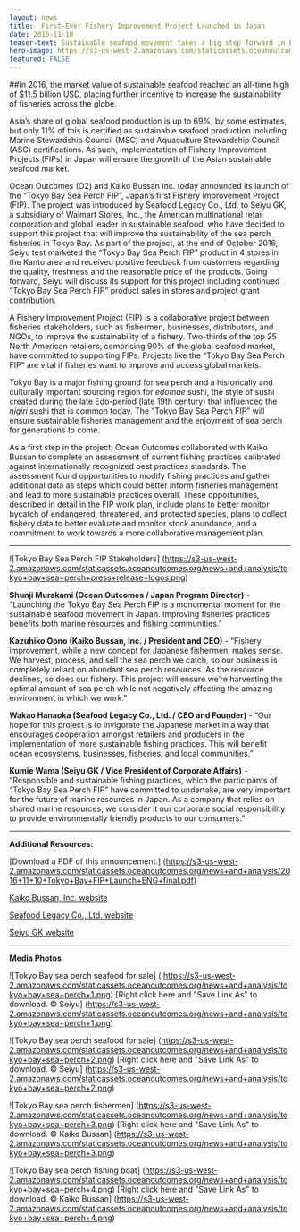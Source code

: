 ```yaml
---
layout: news
title:  First-Ever Fishery Improvement Project Launched in Japan
date: 2016-11-10
teaser-text: Sustainable seafood movement takes a big step forward in East Asia as industry, fishermen, and NGOs come together to launch the “Tokyo Bay Sea Perch FIP”, the first project of its kind in Japan.
hero-image: https://s3-us-west-2.amazonaws.com/staticassets.oceanoutcomes.org/news+and+analysis/hero+images/tokyo-bay-fip-launch-hero.jpg
featured: FALSE
---
```

##In 2016, the market value of sustainable seafood reached an all-time high of $11.5 billion USD, placing further incentive to increase the sustainability of fisheries across the globe. 

Asia’s share of global seafood production is up to 69%, by some estimates, but only 11% of this is certified as sustainable seafood production including Marine Stewardship Council (MSC) and Aquaculture Stewardship Council (ASC) certifications. As such, implementation of Fishery Improvement Projects (FIPs) in Japan will ensure the growth of the Asian sustainable seafood market.

Ocean Outcomes (O2) and Kaiko Bussan Inc. today announced its launch of the “Tokyo Bay Sea Perch FIP”, Japan’s first Fishery Improvement Project (FIP). The project was introduced by Seafood Legacy Co., Ltd. to Seiyu GK, a subsidiary of Walmart Stores, Inc., the American multinational retail corporation and global leader in sustainable seafood, who have decided to support this project that will improve the sustainability of the sea perch fisheries in Tokyo Bay. As part of the project, at the end of October 2016, Seiyu test marketed the “Tokyo Bay Sea Perch FIP” product in 4 stores in the Kanto area and received positive feedback from customers regarding the quality, freshness and the reasonable price of the products. Going forward, Seiyu will discuss its support for this project including continued “Tokyo Bay Sea Perch FIP” product sales in stores and project grant contribution.

A Fishery Improvement Project (FIP) is a collaborative project between fisheries stakeholders, such as fishermen, businesses, distributors, and NGOs, to improve the sustainability of a fishery. Two-thirds of the top 25 North American retailers, comprising 90% of the global seafood market, have committed to supporting FIPs. Projects like the “Tokyo Bay Sea Perch FIP” are vital if fisheries want to improve and access global markets. 

Tokyo Bay is a major fishing ground for sea perch and a historically and culturally important sourcing region for *edomae* sushi, the style of sushi created during the late Edo-period (late 19th century) that influenced the *nigiri* sushi that is common today. The “Tokyo Bay Sea Perch FIP” will ensure sustainable fisheries management and the enjoyment of sea perch for generations to come.

As a first step in the project, Ocean Outcomes collaborated with Kaiko Bussan to complete an assessment of current fishing practices calibrated against internationally recognized best practices standards. The assessment found opportunities to modify fishing practices and gather additional data as steps which could better inform fisheries management and lead to more sustainable practices overall. These opportunities, described in detail in the FIP work plan, include plans to better monitor bycatch of endangered, threatened, and protected species, plans to collect fishery data to better evaluate and monitor stock abundance, and a commitment to work towards a more collaborative management plan.

----
![Tokyo Bay Sea Perch FIP Stakeholders]
(https://s3-us-west-2.amazonaws.com/staticassets.oceanoutcomes.org/news+and+analysis/tokyo+bay+sea+perch+press+release+logos.png)

**Shunji Murakami (Ocean Outcomes / Japan Program Director)** - “Launching the Tokyo Bay Sea Perch FIP is a monumental moment for the sustainable seafood movement in Japan. Improving fisheries practices benefits both marine resources and fishing communities.”

**Kazuhiko Oono (Kaiko Bussan, Inc. / President and CEO)** - “Fishery improvement, while a new concept for Japanese fishermen, makes sense. We harvest, process, and sell the sea perch we catch, so our business is completely reliant on abundant sea perch resources. As the resource declines, so does our fishery. This project will ensure we’re harvesting the optimal amount of sea perch while not negatively affecting the amazing environment in which we work.”

**Wakao Hanaoka (Seafood Legacy Co., Ltd. / CEO and Founder)** - “Our hope for this project is to invigorate the Japanese market in a way that encourages cooperation amongst retailers and producers in the implementation of more sustainable fishing practices. This will benefit ocean ecosystems, businesses, fisheries, and local communities.” 

**Kumie Wama (Seiyu GK / Vice President of Corporate Affairs)** - “Responsible and sustainable fishing practices, which the participants of “Tokyo Bay Sea Perch FIP” have committed to undertake, are very important for the future of marine resources in Japan. As a company that relies on shared marine resources, we consider it our corporate social responsibility to provide environmentally friendly products to our consumers.”

----

**Additional Resources:**

[Download a PDF of this announcement.] (https://s3-us-west-2.amazonaws.com/staticassets.oceanoutcomes.org/news+and+analysis/2016+11+10+Tokyo+Bay+FIP+Launch+ENG+final.pdf)

<a href="http://www.daidenmaru.com" target="_blank">Kaiko Bussan, Inc. website</a>

<a href="https://seafoodlegacy.com/" target="_blank">Seafood Legacy Co., Ltd. website</a>

<a href="http://www.seiyu.co.jp" target="_blank">Seiyu GK website</a>

----
**Media Photos**

![Tokyo Bay sea perch seafood for sale]
(	https://s3-us-west-2.amazonaws.com/staticassets.oceanoutcomes.org/news+and+analysis/tokyo+bay+sea+perch+1.png)
[Right click here and "Save Link As" to download. © Seiyu] (https://s3-us-west-2.amazonaws.com/staticassets.oceanoutcomes.org/news+and+analysis/tokyo+bay+sea+perch+1.png)


![Tokyo Bay sea perch seafood for sale]
(https://s3-us-west-2.amazonaws.com/staticassets.oceanoutcomes.org/news+and+analysis/tokyo+bay+sea+perch+2.png)
[Right click here and "Save Link As" to download. © Seiyu] (https://s3-us-west-2.amazonaws.com/staticassets.oceanoutcomes.org/news+and+analysis/tokyo+bay+sea+perch+2.png)


![Tokyo Bay sea perch fishermen]
(https://s3-us-west-2.amazonaws.com/staticassets.oceanoutcomes.org/news+and+analysis/tokyo+bay+sea+perch+3.png)
[Right click here and "Save Link As" to download. © Kaiko Bussan] (https://s3-us-west-2.amazonaws.com/staticassets.oceanoutcomes.org/news+and+analysis/tokyo+bay+sea+perch+3.png)


![Tokyo Bay sea perch fishing boat]
(https://s3-us-west-2.amazonaws.com/staticassets.oceanoutcomes.org/news+and+analysis/tokyo+bay+sea+perch+4.png)
[Right click here and "Save Link As" to download. © Kaiko Bussan] (https://s3-us-west-2.amazonaws.com/staticassets.oceanoutcomes.org/news+and+analysis/tokyo+bay+sea+perch+4.png)

